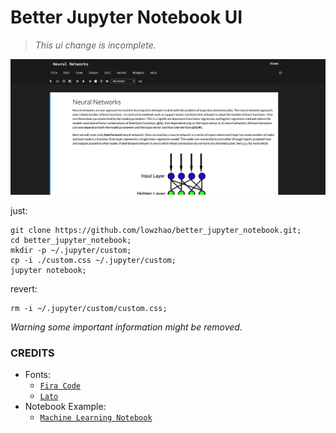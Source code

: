 # Better Jupyter Notebook UI

> _This ui change is incomplete._

![Screen shot](https://raw.githubusercontent.com/lowzhao/better_jupyter_notebook/master/Screenshot.png)

just: 
```
git clone https://github.com/lowzhao/better_jupyter_notebook.git;
cd better_jupyter_notebook;
mkdir -p ~/.jupyter/custom;
cp -i ./custom.css ~/.jupyter/custom;
jupyter notebook;
```

revert:
```
rm -i ~/.jupyter/custom/custom.css;
```

_Warning some important information might be removed._

### CREDITS
- Fonts: 
  - [`Fira Code`](https://github.com/tonsky/FiraCode)
  - [`Lato`](https://fonts.google.com/specimen/Lato)
- Notebook Example:
  - [`Machine Learning Notebook`](https://github.com/masinoa/machine_learning)
